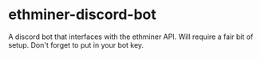 # ethminer-discord-bot
A discord bot that interfaces with the ethminer API. Will require a fair bit of setup. Don't forget to put in your bot key.
